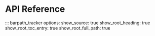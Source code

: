 # API Reference

::: barpath_tracker
    options:
        show_source: true
        show_root_heading: true
        show_root_toc_entry: true
        show_root_full_path: true